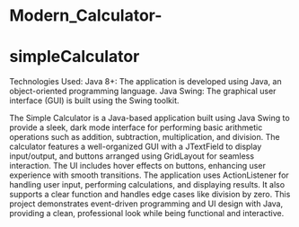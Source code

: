 # Modern_Calculator-
# simpleCalculator

Technologies Used:
Java 8+: The application is developed using Java, an object-oriented programming language.
Java Swing: The graphical user interface (GUI) is built using the Swing toolkit.

The Simple Calculator is a Java-based application built using Java Swing to provide a sleek, dark mode interface for performing basic arithmetic operations such as addition, subtraction, multiplication, and division. The calculator features a well-organized GUI with a JTextField to display input/output, and buttons arranged using GridLayout for seamless interaction. The UI includes hover effects on buttons, enhancing user experience with smooth transitions. The application uses ActionListener for handling user input, performing calculations, and displaying results. It also supports a clear function and handles edge cases like division by zero. This project demonstrates event-driven programming and UI design with Java, providing a clean, professional look while being functional and interactive.
